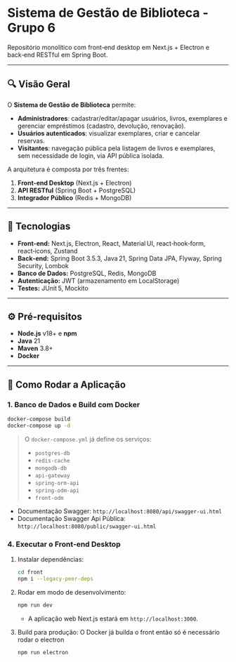 # Sistema de Gestão de Biblioteca - Grupo 6

Repositório monolítico com front‑end desktop em Next.js + Electron e back‑end RESTful em Spring Boot.

---

## 🔍 Visão Geral

O **Sistema de Gestão de Biblioteca** permite:

* **Administradores**: cadastrar/editar/apagar usuários, livros, exemplares e gerenciar empréstimos (cadastro, devolução, renovação).
* **Usuários autenticados**: visualizar exemplares, criar e cancelar reservas.
* **Visitantes**: navegação pública pela listagem de livros e exemplares, sem necessidade de login, via API pública isolada.

A arquitetura é composta por três frentes:

1. **Front‑end Desktop** (Next.js + Electron)
2. **API RESTful** (Spring Boot + PostgreSQL)
3. **Integrador Público** (Redis + MongoDB)

---

## 🚀 Tecnologias

* **Front‑end:** Next.js, Electron, React, Material UI, react‑hook‑form, react‑icons, Zustand
* **Back‑end:** Spring Boot 3.5.3, Java 21, Spring Data JPA, Flyway, Spring Security, Lombok
* **Banco de Dados:** PostgreSQL, Redis, MongoDB
* **Autenticação:** JWT (armazenamento em LocalStorage)
* **Testes:** JUnit 5, Mockito

---

## ⚙️ Pré-requisitos

* **Node.js** v18+ e **npm**
* **Java** 21
* **Maven** 3.8+
* **Docker**

---

## 🏁 Como Rodar a Aplicação

### 1. Banco de Dados e Build com Docker


```bash
docker-compose build
docker-compose up -d
```

> O `docker-compose.yml` já define os serviços:
>
> * `postgres-db`
> * `redis-cache`
> * `mongodb-db`
> * `api-gateway`
> * `spring-orm-api`
> * `spring-odm-api`
> * `front-odm`

* Documentação Swagger: `http://localhost:8080/api/swagger-ui.html`
* Documentação Swagger Api Pública: `http://localhost:8080/public/swagger-ui.html`

### 4. Executar o Front‑end Desktop

1. Instalar dependências:

   ```bash
   cd front
   npm i --legacy-peer-deps
   ```

2. Rodar em modo de desenvolvimento:

   ```bash
   npm run dev
   ```
   * A aplicação web Next.js estará em `http://localhost:3000`.

3. Build para produção:
   O Docker já builda o front então só é necessário rodar o electron
   ```bash
   npm run electron
   ```
